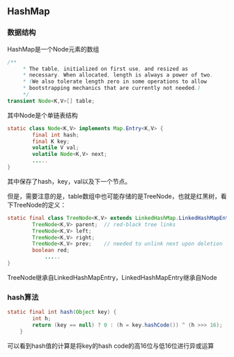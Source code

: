 ## HashMap

### 数据结构

HashMap是一个Node元素的数组

```java
/**
     * The table, initialized on first use, and resized as
     * necessary. When allocated, length is always a power of two.
     * (We also tolerate length zero in some operations to allow
     * bootstrapping mechanics that are currently not needed.)
     */
transient Node<K,V>[] table;
```

其中Node是个单链表结构

```java
static class Node<K,V> implements Map.Entry<K,V> {
        final int hash;
        final K key;
        volatile V val;
        volatile Node<K,V> next;
        .....
}
```

其中保存了hash，key，val以及下一个节点。

但是，需要注意的是，table数组中也可能存储的是TreeNode，也就是红黑树，看下TreeNode的定义：

```java
static final class TreeNode<K,V> extends LinkedHashMap.LinkedHashMapEntry<K,V> {
        TreeNode<K,V> parent;  // red-black tree links
        TreeNode<K,V> left;
        TreeNode<K,V> right;
        TreeNode<K,V> prev;    // needed to unlink next upon deletion
        boolean red;
  			.....
}
```

TreeNode继承自LinkedHashMapEntry，LinkedHashMapEntry继承自Node

### hash算法

```java
static final int hash(Object key) {
        int h;
        return (key == null) ? 0 : (h = key.hashCode()) ^ (h >>> 16);
    }
```

可以看到hash值的计算是将key的hash code的高16位与低16位进行异或运算

